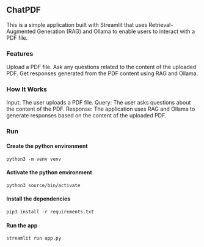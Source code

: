 ##  ChatPDF
This is a simple application built with Streamlit that uses Retrieval-Augmented Generation (RAG) 
and Ollama to enable users to interact with a PDF file.

### Features
Upload a PDF file.
Ask any questions related to the content of the uploaded PDF.
Get responses generated from the PDF content using RAG and Ollama.
### How It Works
Input: The user uploads a PDF file.
Query: The user asks questions about the content of the PDF.
Response: The application uses RAG and Ollama to generate responses based on the content of the uploaded PDF.
### Run
#### Create the python environment
``` 
python3 -m venv venv
```
#### Activate the python environment
``` 
python3 source/bin/activate
```
#### Install the dependencies
``` 
pip3 install -r requirements.txt
```
#### Run the app
``` 
streamlit run app.py
```
